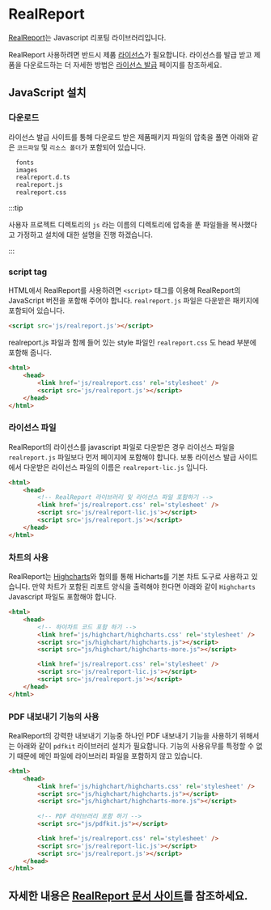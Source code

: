 # RealReport

[RealReport](https://reaal-report.com)는 Javascript 리포팅 라이브러리입니다.

RealReport 사용하려면 반드시 제품 [라이선스](https://reaal-report.com/license)가 필요합니다. 라이선스를 발급 받고 제품을 다운로드하는 더 자세한 방법은 [라이선스 발급](https://reaal-report.com/license) 페이지를 참조하세요.

## JavaScript 설치

### 다운로드

라이선스 발급 사이트를 통해 다운로드 받은 제품패키지 파일의 압축을 풀면 아래와 같은 `코드파일` 및 `리소스 폴더`가 포함되어 있습니다.

```sh title="realreport.zip"
  fonts
  images
  realreport.d.ts
  realreport.js
  realreport.css
```

:::tip

사용자 프로젝트 디렉토리의 `js` 라는 이름의 디렉토리에 압축을 푼 파일들을 복사했다고 가정하고 설치에 대한 설명을 진행 하겠습니다.

:::

### script tag

HTML에서 RealReport를 사용하려면 `<script>` 태그를 이용해 RealReport의 JavaScript 버전을 포함해 주어야 합니다. `realreport.js` 파일은 다운받은 패키지에 포함되어 있습니다.


```html
<script src='js/realreport.js'></script>
```

realreport.js 파일과 함께 들어 있는 style 파일인 `realreport.css` 도 head 부분에 포함해 줍니다.

```html title="index.html"
<html>
    <head>
        <link href='js/realreport.css' rel='stylesheet' />
        <script src='js/realreport.js'></script>
    </head>
</html>
```

### 라이선스 파일

RealReport의 라이선스를 javascript 파일로 다운받은 경우 라이선스 파일을 `realreport.js` 파일보다 먼저 페이지에 포함해야 합니다. 보통 라이선스 발급 사이트에서 다운받은 라이선스 파일의 이름은 `realreport-lic.js` 입니다.

```html title="index.html"
<html>
    <head>
        <!-- RealReport 라이브러리 및 라이선스 파일 포함하기 -->
        <link href='js/realreport.css' rel='stylesheet' />
        <script src='js/realreport-lic.js'></script>
        <script src='js/realreport.js'></script>
    </head>
</html>
```

### 차트의 사용

RealReport는 [Highcharts](https://www.highcharts.com/)와 협의를 통해 Hicharts를 기본 차트 도구로 사용하고 있습니다. 만약 차트가 포함된 리포트 양식을 출력해야 한다면 아래와 같이 `Highcharts` Javascript 파일도 포함해야 합니다.

```html title="index.html"
<html>
    <head>
        <!-- 하이차트 코드 포함 하기 -->
        <link href='js/highchart/highcharts.css' rel='stylesheet' />
        <script src="js/highchart/highcharts.js"></script>
        <script src="js/highchart/highcharts-more.js"></script>

        <link href='js/realreport.css' rel='stylesheet' />
        <script src='js/realreport-lic.js'></script>
        <script src='js/realreport.js'></script>
    </head>
</html>
```

### PDF 내보내기 기능의 사용

RealReport의 강력한 내보내기 기능중 하나인 PDF 내보내기 기능을 사용하기 위해서는 아래와 같이 `pdfkit` 라이브러리 설치가 필요합니다. 기능의 사용유무를 특정할 수 없기 때문에 메인 파일에 라이브러리 파일을 포함하지 않고 있습니다.

```html title="index.html"
<html>
    <head>
        <link href='js/highchart/highcharts.css' rel='stylesheet' />
        <script src="js/highchart/highcharts.js"></script>
        <script src="js/highchart/highcharts-more.js"></script>
        
        <!-- PDF 라이브러리 포함 하기 -->
        <script src="js/pdfkit.js"></script>

        <link href='js/realreport.css' rel='stylesheet' />
        <script src='js/realreport-lic.js'></script>
        <script src='js/realreport.js'></script>
    </head>
</html>
```

## 자세한 내용은 [RealReport 문서 사이트](https://real-report.com/)를 참조하세요.